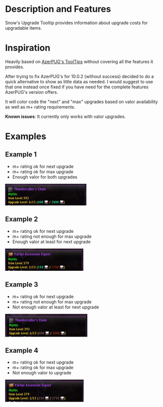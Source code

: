 # Description and Features

Snow's Upgrade Tooltip provides information about upgrade costs for upgradable items.

# Inspiration

Heavily based on [AzerPUG's ToolTips](https://www.curseforge.com/wow/addons/azerpugs-tooltips) without covering all the features it provides.

After trying to fix AzerPUG's for 10.0.2 (without success) decided to do a quick alternative to show as little data as needed. I would suggest to use that one instead once fixed if you have need for the complete features AzerPUG's version offers.

It will color code the "next" and "max" upgrades based on valor availability as well as m+ rating requirements.

**Known issues**: It currently only works with valor upgrades.

# Examples

## Example 1

- m+ rating ok for next upgrade
- m+ rating ok for max upgrade
- Enough valor for both upgrades

![](nextenoughmaxenough.jpg)

## Example 2

- m+ rating ok for next upgrade
- m+ rating not enough for max upgrade
- Enough valor at least for next upgrade

![](nextenougmaxnorating.jpg)

## Example 3

- m+ rating ok for next upgrade
- m+ rating not enough for max upgrade
- Not enough valor at least for next upgrade

![](nextnotenoughmaxnorating.jpg)

## Example 4

- m+ rating ok for next upgrade
- m+ rating ok for max upgrade
- Not enough valor to upgrade

![](nextnotenoughmaxnotenough.jpg)
